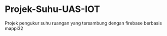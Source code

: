 # Projek-Suhu-UAS-IOT
Projek pengukur suhu ruangan yang tersambung dengan firebase berbasis mappi32 

